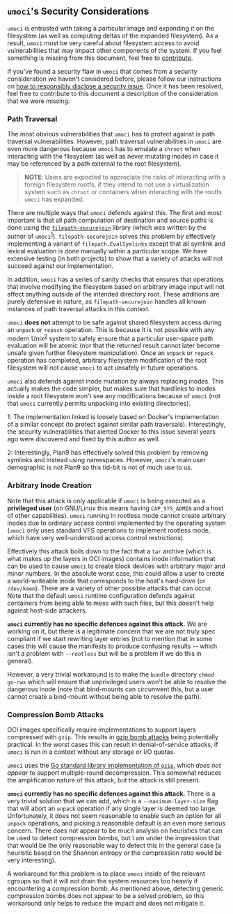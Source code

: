 ## `umoci`'s Security Considerations ##

`umoci` is entrusted with taking a particular image and expanding it on the
filesystem (as well as computing deltas of the expanded filesystem). As a
result, `umoci` must be very careful about filesystem access to avoid
vulnerabilities that may impact other components of the system. If you feel
something is missing from this document, feel free to
[contribute][contributing.md].

If you've found a security flaw in `umoci` that comes from a security
consideration we haven't considered before, please follow our instructions on
[how to responsibly disclose a security issue][contributing.md]. Once it has
been resolved, feel free to contribute to this document a description of the
consideration that we were missing.

[contributing.md]: /CONTRIBUTING.md

### Path Traversal ###

The most obvious vulnerabilities that `umoci` has to protect against is path
traversal vulnerabilities. However, path traversal vulnerabilities in `umoci`
are even more dangerous because `umoci` has to emulate a `chroot` when
interacting with the filesystem (as well as never mutating inodes in case it
may be referenced by a path external to the root filesystem).

> **NOTE**: Users are expected to appreciate the risks of interacting with a
> foreign filesystem rootfs, if they intend to not use a virtualization system
> such as `chroot` or containers when interacting with the rootfs `umoci` has
> expanded.

There are multiple ways that `umoci` defends against this. The first and most
important is that all path computation of destination and source paths is done
using the [`filepath-securejoin`][securejoin] library (which was written by the
author of `umoci`<sup>[1](#foot1)</sup>). `filepath-securejoin` solves this
problem by effectively implementing a variant of `filepath.EvalSymlinks` except
that all symlink and lexical evaluation is done manually within a particular
scope. We have extensive testing (in both projects) to show that a variety of
attacks will not succeed against our implementation.

In addition, `umoci` has a series of sanity checks that ensures that operations
that involve modifying the filesystem based on arbitrary image input will not
affect anything outside of the intended directory root. These additions are
purely defensive in nature, as `filepath-securejoin` handles all known
instances of path traversal attacks in this context.

`umoci` **does not** attempt to be safe against shared filesystem access during
an `unpack` or `repack` operation. This is because it is not possible with any
modern Unix<sup>[2](#foot2)</sup> system to safely ensure that a particular
user-space path evaluation will be atomic (nor that the returned result cannot
later become unsafe given further filesystem manipulation). Once an `unpack` or
`repack` operation has completed, arbitrary filesystem modification of the root
filesystem will not cause `umoci` to act unsafely in future operations.

`umoci` also defends against inode mutation by always replacing inodes. This
actually makes the code simpler, but makes sure that hardlinks to inodes inside
a root filesystem won't see any modifications because of `umoci` (not that
`umoci` currently permits unpacking into existing directories).

<a name="foot1">1</a>: The implementation linked is loosely based on Docker's
implementation of a similar concept (to protect against similar path
traversals). Interestingly, the security vulnerabilities that alerted Docker to
this issue several years ago were discovered and fixed by this author as well.

<a name="foot2">2</a>: Interestingly, Plan9 has effectively solved this problem
by removing symlinks and instead using namespaces. However, `umoci`'s main user
demographic is not Plan9 so this tid-bit is not of much use to us.

[securejoin]: https://github.com/cyphar/filepath-securejoin

### Arbitrary Inode Creation ###

Note that this attack is only applicable if `umoci` is being executed as a
**privileged user** (on GNU/Linux this means having `CAP_SYS_ADMIN` and a host
of other capabilities). `umoci` running in rootless mode cannot create
arbitrary inodes due to ordinary access control implemented by the operating
system (`umoci` only uses standard VFS operations to implement rootless mode,
which have very well-understood access control restrictions).

Effectively this attack boils down to the fact that a `tar` archive (which is
what makes up the layers in OCI images) contains inode information that can be
used to cause `umoci` to create block devices with arbitrary major and minor
numbers. In the absolute worst case, this could allow a user to create a
world-writeable inode that corresponds to the host's hard-drive (or
`/dev/kmem`). There are a variety of other possible attacks that can occur.
Note that the default `umoci` runtime configuration defends against containers
from being able to mess with such files, but this doesn't help against
host-side attackers.

**`umoci` currently has no specific defences against this attack.** We are
working on it, but there is a legitimate concern that we are not truly spec
compliant if we start rewriting layer entries (not to mention that in some
cases this will cause the manifests to produce confusing results -- which isn't
a problem with `--rootless` but will be a problem if we do this in general).

However, a very trivial workaround is to make the `bundle` directory `chmod
go-rwx` which will ensure that unprivileged users won't be able to resolve the
dangerous inode (note that bind-mounts can circumvent this, but a user cannot
create a bind-mount without being able to resolve the path).

### Compression Bomb Attacks ###

OCI images specifically require implementations to support layers compressed
with `gzip`. This results in [gzip bomb attacks][gzip-bomb] being potentially
practical. In the worst cases this can result in denial-of-service attacks, if
`umoci` is run in a context without any storage or I/O quotas.

`umoci` uses the [Go standard library implementation of `gzip`][go-gzip], which
*does not appear* to support multiple-round decompression. This somewhat
reduces the amplification nature of this attack, but the attack is still
present.

**`umoci` currently has no specific defences against this attack.** There is a
very trivial solution that we can add, which is a `--maximum-layer-size` flag
that will abort an `unpack` operation if any single layer is deemed too large.
Unfortunately, it does not seem reasonable to enable such an option for all
`unpack` operations, and picking a reasonable default is an even more serious
concern. There does not appear to be much analysis on heuristics that can be
used to detect compression bombs, but I am under the impression that that would
be the only reasonable way to detect this in the general case (a heuristic
based on the Shannon entropy or the compression ratio would be very
interesting).

A workaround for this problem is to place `umoci` inside of the relevant
cgroups so that it will not drain the system resources too heavily if
encountering a compression bomb. As mentioned above, detecting generic
compression bombs does not appear to be a solved problem, so this workaround
only helps to reduce the impact and does not mitigate it.

[gzip-bomb]: https://www.rapid7.com/db/modules/auxiliary/dos/http/gzip_bomb_dos
[go-gzip]: https://golang.org/pkg/compress/gzip/
